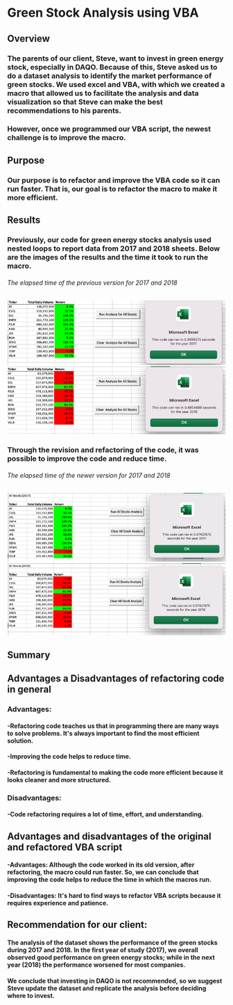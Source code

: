 # Green Stock Analysis using VBA
 
## Overview

### The parents of our client, Steve, want to invest in green energy stock, especially in DAQO. Because of this, Steve asked us to do a dataset analysis to identify the market performance of green stocks. We used excel and VBA, with which we created a macro that allowed us to facilitate the analysis and data visualization so that Steve can make the best recommendations to his parents.
### However, once we programmed our VBA script, the newest challenge is to improve the macro.

## Purpose
### Our purpose is to refactor and improve the VBA code so it can run faster. That is, our goal is to refactor the macro to make it more efficient.

## Results
### Previously, our code for green energy stocks analysis used nested loops to report data from 2017 and 2018 sheets. Below are the images of the results and the time it took to run the macro.

###### _The elapsed time of the previous version for 2017 and 2018_

![Alt text](/module2_2017.png "imagen0")
![Alt text](/module2_2018.png "imagen1")

### Through the revision and refactoring of the code, it was possible to improve the code and reduce time.

###### _The elapsed time of the newer version for 2017 and 2018_

![Alt text](/challenge_2017.png "imagen3")
![Alt text](/challenge_2018.png "imagen4")

## Summary

## Advantages a Disadvantages of refactoring code in general
### Advantages:
#### -Refactoring code teaches us that in programming there are many ways to solve problems. It's always important to find the most efficient solution.
#### -Improving the code helps to reduce time.
#### -Refactoring is fundamental to making the code more efficient because it looks cleaner and more structured.
### Disadvantages:
#### -Code refactoring requires a lot of time, effort, and understanding.

## Advantages and disadvantages of the original and refactored VBA script
#### -Advantages: Although the code worked in its old version, after refactoring, the macro could run faster. So, we can conclude that improving the code helps to reduce the time in which the macros run.
#### -Disadvantages: It's hard to find ways to refactor VBA scripts because it requires experience and patience.

## Recommendation for our client:
#### The analysis of the dataset shows the performance of the green stocks during 2017 and 2018. In the first year of study (2017), we overall observed good performance on green energy stocks; while in the next year (2018) the performance worsened for most companies.
#### We conclude that investing in DAQO is not recommended, so we suggest Steve update the dataset and replicate the analysis before deciding where to invest.
